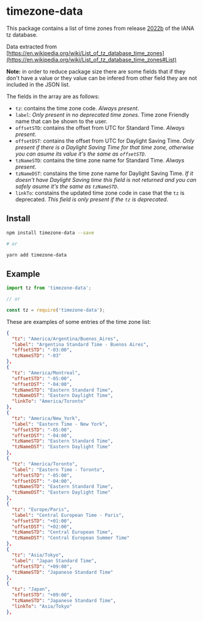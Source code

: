 # timezone-data
This package contains a list of time zones from release [2022b](https://www.iana.org/time-zones) of the IANA tz database. 

Data extracted from [https://en.wikipedia.org/wiki/List_of_tz_database_time_zones](https://en.wikipedia.org/wiki/List_of_tz_database_time_zones#List)

**Note:** in order to reduce package size there are some fields that if they don't have a value or they value can be infered from other field they are not included in the JSON list.

The fields in the array are as follows:

* `tz`: contains the time zone code. *Always present*.
* `label`: *Only present in no deprecated time zones*. Time zone Friendly name that can be shown to the user.
* `offsetSTD`: contains the offset from UTC for Standard Time. *Always present*.
* `offsetDST`: contains the offset from UTC for Daylight Saving Time. *Only present if there is a Daylight Saving Time for that time zone, otherwise you can asume its value it's the same as `offsetSTD`*.
* `tzNameSTD`: contains the time zone name for Standard Time. *Always present*.
* `tzNameDST`: constains the time zone name for Daylight Saving Time. *If it doesn't have Daylight Saving time this field is not returned and you can safely asume it's the same as `tzNameSTD`*.
* `linkTo`: constains the updated time zone code in case that the `tz` is deprecated. *This field is only present if the `tz` is deprecated*.

## Install
```bash
npm install timezone-data --save

# or

yarn add timezone-data
```

## Example
```javascript
import tz from 'timezone-data';

// or

const tz = require('timezone-data');
```

These are examples of some entries of the time zone list:

```json
{
  "tz": "America/Argentina/Buenos_Aires",
  "label": "Argentina Standard Time - Buenos Aires",
  "offsetSTD": "-03:00",
  "tzNameSTD": "-03"
},
{
  "tz": "America/Montreal",
  "offsetSTD": "-05:00",
  "offsetDST": "-04:00",
  "tzNameSTD": "Eastern Standard Time",
  "tzNameDST": "Eastern Daylight Time",
  "linkTo": "America/Toronto"
},
{
  "tz": "America/New_York",
  "label": "Eastern Time - New York",
  "offsetSTD": "-05:00",
  "offsetDST": "-04:00",
  "tzNameSTD": "Eastern Standard Time",
  "tzNameDST": "Eastern Daylight Time"
},
{
  "tz": "America/Toronto",
  "label": "Eastern Time - Toronto",
  "offsetSTD": "-05:00",
  "offsetDST": "-04:00",
  "tzNameSTD": "Eastern Standard Time",
  "tzNameDST": "Eastern Daylight Time"
},
{
  "tz": "Europe/Paris",
  "label": "Central European Time - Paris",
  "offsetSTD": "+01:00",
  "offsetDST": "+02:00",
  "tzNameSTD": "Central European Time",
  "tzNameDST": "Central European Summer Time"
},
{
  "tz": "Asia/Tokyo",
  "label": "Japan Standard Time",
  "offsetSTD": "+09:00",
  "tzNameSTD": "Japanese Standard Time"
},
{
  "tz": "Japan",
  "offsetSTD": "+09:00",
  "tzNameSTD": "Japanese Standard Time",
  "linkTo": "Asia/Tokyo"
},
```